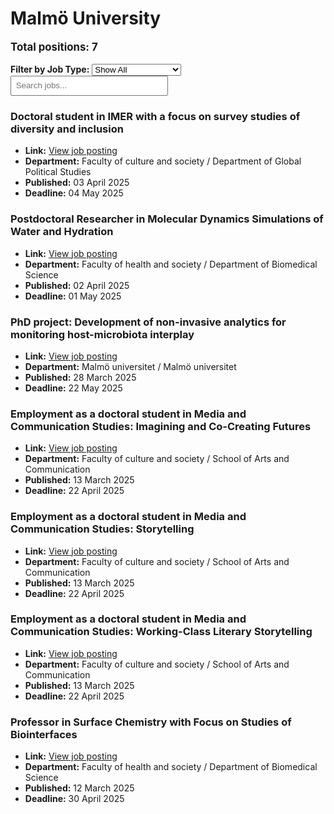 # Malmö University
<p style="font-size: 1.2em; font-weight: bold;">Total positions: 7</p>


<div id="filters" style="margin: 1em 0;">
  <label for="filterType"><strong>Filter by Job Type:</strong></label>
  <select id="filterType" style="margin-right: 1em;">
    <option value="">Show All</option>
    <option value="PhD">PhD</option>
    <option value="Postdoc/Researcher">Postdoc/Researcher</option>
    <option value="Lecturer/Professor">Lecturer/Professor</option>
    <option value="Research Engineer">Research Engineer</option>    
    <option value="Other">Other</option>
  </select>
  <input type="text" id="jobFilter" placeholder="Search jobs..." style="padding: 0.5em; width: 50%;">
</div>

<div id="jobList">
<div class="job" data-type="None" style="margin-bottom: 1.5em;">

</div>

<div class="job" data-type="PhD" style="margin-bottom: 1.5em;">
<h3>Doctoral student in IMER with a focus on survey studies of diversity and inclusion</h3>

- **Link:** [View job posting](http://web103.reachmee.com/ext/I005/1015/job?site=7&lang=UK&validator=e5819a4704cd849685049472c0c17895&job_id=3963)
- **Department:** Faculty of culture and society  / Department of Global Political Studies
- **Published:** 03 April 2025
- **Deadline:** 04 May 2025

</div>

<div class="job" data-type="Postdoc/Researcher" style="margin-bottom: 1.5em;">
<h3>Postdoctoral Researcher in Molecular Dynamics Simulations of Water and Hydration</h3>

- **Link:** [View job posting](http://web103.reachmee.com/ext/I005/1015/job?site=7&lang=UK&validator=e5819a4704cd849685049472c0c17895&job_id=3957)
- **Department:** Faculty of health and society  / Department of Biomedical Science
- **Published:** 02 April 2025
- **Deadline:** 01 May 2025

</div>

<div class="job" data-type="PhD" style="margin-bottom: 1.5em;">
<h3>PhD project: Development of non-invasive analytics for monitoring host-microbiota interplay</h3>

- **Link:** [View job posting](http://web103.reachmee.com/ext/I005/1015/job?site=7&lang=UK&validator=e5819a4704cd849685049472c0c17895&job_id=3950)
- **Department:** Malmö universitet  / Malmö universitet
- **Published:** 28 March 2025
- **Deadline:** 22 May 2025

</div>

<div class="job" data-type="PhD" style="margin-bottom: 1.5em;">
<h3>Employment as a doctoral student in Media and Communication Studies: Imagining and Co-Creating Futures</h3>

- **Link:** [View job posting](http://web103.reachmee.com/ext/I005/1015/job?site=7&lang=UK&validator=e5819a4704cd849685049472c0c17895&job_id=3918)
- **Department:** Faculty of culture and society  / School of Arts and Communication
- **Published:** 13 March 2025
- **Deadline:** 22 April 2025

</div>

<div class="job" data-type="PhD" style="margin-bottom: 1.5em;">
<h3>Employment as a doctoral student in Media and Communication Studies: Storytelling</h3>

- **Link:** [View job posting](http://web103.reachmee.com/ext/I005/1015/job?site=7&lang=UK&validator=e5819a4704cd849685049472c0c17895&job_id=3922)
- **Department:** Faculty of culture and society  / School of Arts and Communication
- **Published:** 13 March 2025
- **Deadline:** 22 April 2025

</div>

<div class="job" data-type="PhD" style="margin-bottom: 1.5em;">
<h3>Employment as a doctoral student in Media and Communication Studies: Working-Class Literary Storytelling</h3>

- **Link:** [View job posting](http://web103.reachmee.com/ext/I005/1015/job?site=7&lang=UK&validator=e5819a4704cd849685049472c0c17895&job_id=3927)
- **Department:** Faculty of culture and society  / School of Arts and Communication
- **Published:** 13 March 2025
- **Deadline:** 22 April 2025

</div>

<div class="job" data-type="Lecturer/Professor" style="margin-bottom: 1.5em;">
<h3>Professor in Surface Chemistry with Focus on Studies of Biointerfaces</h3>

- **Link:** [View job posting](http://web103.reachmee.com/ext/I005/1015/job?site=7&lang=UK&validator=e5819a4704cd849685049472c0c17895&job_id=3928)
- **Department:** Faculty of health and society  / Department of Biomedical Science
- **Published:** 12 March 2025
- **Deadline:** 30 April 2025
</div></div>

<script>
document.addEventListener("DOMContentLoaded", function () {
  const typeSelect = document.getElementById('filterType');
  const textInput = document.getElementById('jobFilter');
  const jobBlocks = document.querySelectorAll('.job');

  function updateDisplay() {
    const selected = typeSelect.value.toLowerCase();
    const query = textInput.value.toLowerCase();

    jobBlocks.forEach(job => {
      const jobType = (job.dataset.type || "").toLowerCase();
      const matchesType = !selected || jobType === selected;
      const matchesQuery = job.textContent.toLowerCase().includes(query);
      job.style.display = (matchesType && matchesQuery) ? '' : 'none';
    });
  }

  typeSelect.addEventListener('change', updateDisplay);
  textInput.addEventListener('input', updateDisplay);
});
</script>
